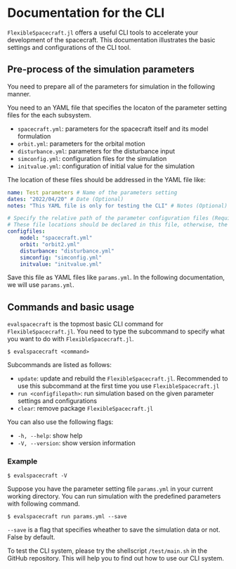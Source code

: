 # Documentation for the CLI

`FlexibleSpacecraft.jl` offers a useful CLI tools to accelerate your development of the spacecraft. This documentation illustrates the basic settings and configurations of the CLI tool.

## Pre-process of the simulation parameters

You need to prepare all of the parameters for simulation in the following manner.

You need to an YAML file that specifies the locaton of the parameter setting files for the each subsystem.

* `spacecraft.yml`: parameters for the spacecraft itself and its model formulation
* `orbit.yml`: parameters for the orbital motion
* `disturbance.yml`: parameters for the disturbance input
* `simconfig.yml`: configuration files for the simulation
* `initvalue.yml`: configuration of initial value for the simulation

The location of these files should be addressed in the YAML file like:

```yaml
name: Test parameters # Name of the parameters setting
dates: "2022/04/20" # Date (Optional)
notes: "This YAML file is only for testing the CLI" # Notes (Optional)

# Specify the relative path of the parameter configuration files (Required) 
# These file locations should be declared in this file, otherwise, the software gives an error
configfiles:
    model: "spacecraft.yml"
    orbit: "orbit2.yml"
    disturbance: "disturbance.yml"
    simconfig: "simconfig.yml"
    initvalue: "initvalue.yml"
```

Save this file as YAML files like `params.yml`. In the following documentation, we will use `params.yml`.

## Commands and basic usage

`evalspacecraft` is the topmost basic CLI command for `FlexibleSpacecraft.jl`. You need to type the subcommand to specify what you want to do with `FlexibleSpacecraft.jl`.

```text
$ evalspacecraft <command>
```

Subcommands are listed as follows:

* `update`: update and rebuild the `FlexibleSpacecraft.jl`. Recommended to use this subcommand at the first time you use `FlexibleSpacecraft.jl`
* `run <configfilepath>`: run simulation based on the given parameter settings and configurations
* `clear`: remove package `FlexibleSpacecraft.jl`

You can also use the following flags:

* `-h, --help`: show help
* `-V, --version`: show version information

### Example

```text
$ evalspacecraft -V
```

Suppose you have the parameter setting file `params.yml` in your current working directory. You can run simulation with the predefined parameters with following command. 

```text
$ evalspacecraft run params.yml --save
```

`--save` is a flag that specifies wheather to save the simulation data or not. False by default.

To test the CLI system, please try the shellscript `/test/main.sh` in the GitHub repository. This will help you to find out how to use our CLI system.

